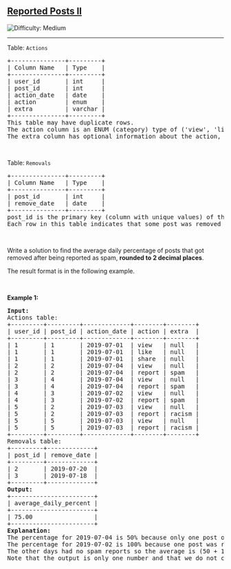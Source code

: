 <h2><a href="https://leetcode.com/problems/reported-posts-ii">Reported Posts II</a></h2> <img src='https://img.shields.io/badge/Difficulty-Medium-orange' alt='Difficulty: Medium' /><hr><p>Table: <code>Actions</code></p>

<pre>
+---------------+---------+
| Column Name   | Type    |
+---------------+---------+
| user_id       | int     |
| post_id       | int     |
| action_date   | date    | 
| action        | enum    |
| extra         | varchar |
+---------------+---------+
This table may have duplicate rows.
The action column is an ENUM (category) type of (&#39;view&#39;, &#39;like&#39;, &#39;reaction&#39;, &#39;comment&#39;, &#39;report&#39;, &#39;share&#39;).
The extra column has optional information about the action, such as a reason for the report or a type of reaction.
</pre>

<p>&nbsp;</p>

<p>Table: <code>Removals</code></p>

<pre>
+---------------+---------+
| Column Name   | Type    |
+---------------+---------+
| post_id       | int     |
| remove_date   | date    | 
+---------------+---------+
post_id is the primary key (column with unique values) of this table.
Each row in this table indicates that some post was removed due to being reported or as a result of an admin review.
</pre>

<p>&nbsp;</p>

<p>Write a solution to find the average daily percentage of posts that got removed after being reported as spam, <strong>rounded to 2 decimal places</strong>.</p>

<p>The&nbsp;result format is in the following example.</p>

<p>&nbsp;</p>
<p><strong class="example">Example 1:</strong></p>

<pre>
<strong>Input:</strong> 
Actions table:
+---------+---------+-------------+--------+--------+
| user_id | post_id | action_date | action | extra  |
+---------+---------+-------------+--------+--------+
| 1       | 1       | 2019-07-01  | view   | null   |
| 1       | 1       | 2019-07-01  | like   | null   |
| 1       | 1       | 2019-07-01  | share  | null   |
| 2       | 2       | 2019-07-04  | view   | null   |
| 2       | 2       | 2019-07-04  | report | spam   |
| 3       | 4       | 2019-07-04  | view   | null   |
| 3       | 4       | 2019-07-04  | report | spam   |
| 4       | 3       | 2019-07-02  | view   | null   |
| 4       | 3       | 2019-07-02  | report | spam   |
| 5       | 2       | 2019-07-03  | view   | null   |
| 5       | 2       | 2019-07-03  | report | racism |
| 5       | 5       | 2019-07-03  | view   | null   |
| 5       | 5       | 2019-07-03  | report | racism |
+---------+---------+-------------+--------+--------+
Removals table:
+---------+-------------+
| post_id | remove_date |
+---------+-------------+
| 2       | 2019-07-20  |
| 3       | 2019-07-18  |
+---------+-------------+
<strong>Output:</strong> 
+-----------------------+
| average_daily_percent |
+-----------------------+
| 75.00                 |
+-----------------------+
<strong>Explanation:</strong> 
The percentage for 2019-07-04 is 50% because only one post of two spam reported posts were removed.
The percentage for 2019-07-02 is 100% because one post was reported as spam and it was removed.
The other days had no spam reports so the average is (50 + 100) / 2 = 75%
Note that the output is only one number and that we do not care about the remove dates.
</pre>
